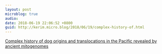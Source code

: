 ```yaml
---
layout: post
microblog: true
audio: 
date: 2018-06-19 22:06:52 +0800
guid: http://kerim.micro.blog/2018/06/19/complex-history-of.html
---
```

[Complex history of dog origins and translocations in the Pacific revealed by ancient mitogenomes](https://www.nature.com/articles/s41598-018-27363-8)
